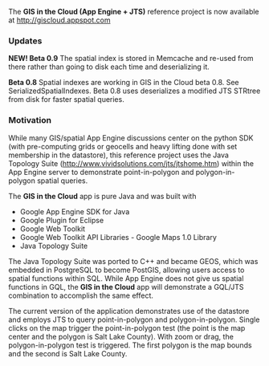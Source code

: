 The **GIS in the Cloud (App Engine + JTS)** reference project is now available at http://giscloud.appspot.com

### Updates ###

**NEW! Beta 0.9** The spatial index is stored in Memcache and re-used from there rather than going to disk each time and deserializing it.

**Beta 0.8** Spatial indexes are working in GIS in the Cloud beta 0.8. See SerializedSpatialIndexes. Beta 0.8 uses deserializes a modified JTS STRtree from disk for faster spatial queries.

### Motivation ###

While many GIS/spatial App Engine discussions center on the python SDK (with pre-computing grids or geocells and heavy lifting done with set membership in the datastore), this reference project uses the Java Topology Suite (http://www.vividsolutions.com/jts/jtshome.htm) within the App Engine server to demonstrate point-in-polygon and polygon-in-polygon spatial queries.

The **GIS in the Cloud** app is pure Java and was built with

  * Google App Engine SDK for Java
  * Google Plugin for Eclipse
  * Google Web Toolkit
  * Google Web Toolkit API Libraries - Google Maps 1.0 Library
  * Java Topology Suite

The Java Topology Suite was ported to C++ and became GEOS, which was embedded in PostgreSQL to become PostGIS, allowing users access to spatial functions within SQL. While App Engine does not give us spatial functions in GQL, the **GIS in the Cloud** app will demonstrate a GQL/JTS combination to accomplish the same effect.

The current version of the application demonstrates use of the datastore and employs JTS to query point-in-polygon and polygon-in-polygon. Single clicks on the map trigger the point-in-polygon test (the point is the map center and the polygon is Salt Lake County). With zoom or drag, the polygon-in-polygon test is triggered. The first polygon is the map bounds and the second is Salt Lake County.

